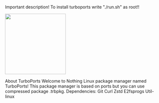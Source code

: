 Important description!
To install turboports write "./run.sh" as root!!

<img src="https://user-images.githubusercontent.com/81317803/217645688-2ae2629a-367c-4e0d-893f-95da2d702437.png" width="200" />

About TurboPorts
Welcome to Nothing Linux package manager named TurboPorts! This package manager is based on ports but you can use compressed package .trbpkg. Dependencies:
      Git Curl Zstd E2fsprogs Util-linux
